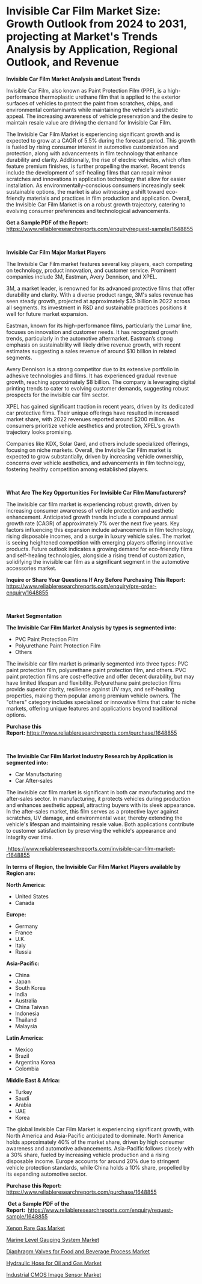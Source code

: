 <p><h1>Invisible Car Film Market Size: Growth Outlook from 2024 to 2031, projecting at Market's Trends Analysis by Application, Regional Outlook, and Revenue</h1></p><p><strong>Invisible Car Film Market Analysis and Latest Trends</strong></p>
<p><p>Invisible Car Film, also known as Paint Protection Film (PPF), is a high-performance thermoplastic urethane film that is applied to the exterior surfaces of vehicles to protect the paint from scratches, chips, and environmental contaminants while maintaining the vehicle's aesthetic appeal. The increasing awareness of vehicle preservation and the desire to maintain resale value are driving the demand for Invisible Car Film.</p><p>The Invisible Car Film Market is experiencing significant growth and is expected to grow at a CAGR of 5.5% during the forecast period. This growth is fueled by rising consumer interest in automotive customization and protection, along with advancements in film technology that enhance durability and clarity. Additionally, the rise of electric vehicles, which often feature premium finishes, is further propelling the market. Recent trends include the development of self-healing films that can repair minor scratches and innovations in application technology that allow for easier installation. As environmentally-conscious consumers increasingly seek sustainable options, the market is also witnessing a shift toward eco-friendly materials and practices in film production and application. Overall, the Invisible Car Film Market is on a robust growth trajectory, catering to evolving consumer preferences and technological advancements.</p></p>
<p><strong>Get a Sample PDF of the Report:&nbsp;</strong> <a href="https://www.reliableresearchreports.com/enquiry/request-sample/1648855?utm_campaign=113&utm_medium=2&utm_source=Github&utm_content=ia&utm_term=29122024&utm_id=invisible-car-film">https://www.reliableresearchreports.com/enquiry/request-sample/1648855</a></p>
<p>&nbsp;</p>
<p><strong>Invisible Car Film Major Market Players</strong></p>
<p><p>The Invisible Car Film market features several key players, each competing on technology, product innovation, and customer service. Prominent companies include 3M, Eastman, Avery Dennison, and XPEL.</p><p>3M, a market leader, is renowned for its advanced protective films that offer durability and clarity. With a diverse product range, 3M's sales revenue has seen steady growth, projected at approximately $35 billion in 2022 across all segments. Its investment in R&D and sustainable practices positions it well for future market expansion.</p><p>Eastman, known for its high-performance films, particularly the Lumar line, focuses on innovation and customer needs. It has recognized growth trends, particularly in the automotive aftermarket. Eastman’s strong emphasis on sustainability will likely drive revenue growth, with recent estimates suggesting a sales revenue of around $10 billion in related segments.</p><p>Avery Dennison is a strong competitor due to its extensive portfolio in adhesive technologies and films. It has experienced gradual revenue growth, reaching approximately $8 billion. The company is leveraging digital printing trends to cater to evolving customer demands, suggesting robust prospects for the invisible car film sector.</p><p>XPEL has gained significant traction in recent years, driven by its dedicated car protective films. Their unique offerings have resulted in increased market share, with 2022 revenues reported around $200 million. As consumers prioritize vehicle aesthetics and protection, XPEL's growth trajectory looks promising.</p><p>Companies like KDX, Solar Gard, and others include specialized offerings, focusing on niche markets. Overall, the Invisible Car Film market is expected to grow substantially, driven by increasing vehicle ownership, concerns over vehicle aesthetics, and advancements in film technology, fostering healthy competition among established players.</p></p>
<p>&nbsp;</p>
<p><strong>What Are The Key Opportunities For Invisible Car Film Manufacturers?</strong></p>
<p><p>The invisible car film market is experiencing robust growth, driven by increasing consumer awareness of vehicle protection and aesthetic enhancement. Anticipated growth trends include a compound annual growth rate (CAGR) of approximately 7% over the next five years. Key factors influencing this expansion include advancements in film technology, rising disposable incomes, and a surge in luxury vehicle sales. The market is seeing heightened competition with emerging players offering innovative products. Future outlook indicates a growing demand for eco-friendly films and self-healing technologies, alongside a rising trend of customization, solidifying the invisible car film as a significant segment in the automotive accessories market.</p></p>
<p><strong>Inquire or Share Your Questions If Any Before Purchasing This Report:</strong> <a href="https://www.reliableresearchreports.com/enquiry/pre-order-enquiry/1648855?utm_campaign=113&utm_medium=2&utm_source=Github&utm_content=ia&utm_term=29122024&utm_id=invisible-car-film">https://www.reliableresearchreports.com/enquiry/pre-order-enquiry/1648855</a></p>
<p>&nbsp;</p>
<p><strong>Market Segmentation</strong></p>
<p><strong>The Invisible Car Film Market Analysis by types is segmented into:</strong></p>
<p><ul><li>PVC Paint Protection Film</li><li>Polyurethane Paint Protection Film</li><li>Others</li></ul></p>
<p><p>The invisible car film market is primarily segmented into three types: PVC paint protection film, polyurethane paint protection film, and others. PVC paint protection films are cost-effective and offer decent durability, but may have limited lifespan and flexibility. Polyurethane paint protection films provide superior clarity, resilience against UV rays, and self-healing properties, making them popular among premium vehicle owners. The "others" category includes specialized or innovative films that cater to niche markets, offering unique features and applications beyond traditional options.</p></p>
<p><strong>Purchase this Report:&nbsp;</strong><a href="https://www.reliableresearchreports.com/purchase/1648855?utm_campaign=113&utm_medium=2&utm_source=Github&utm_content=ia&utm_term=29122024&utm_id=invisible-car-film">https://www.reliableresearchreports.com/purchase/1648855</a></p>
<p>&nbsp;</p>
<p><strong>The Invisible Car Film Market Industry Research by Application is segmented into:</strong></p>
<p><ul><li>Car Manufacturing</li><li>Car After-sales</li></ul></p>
<p><p>The invisible car film market is significant in both car manufacturing and the after-sales sector. In manufacturing, it protects vehicles during production and enhances aesthetic appeal, attracting buyers with its sleek appearance. In the after-sales market, this film serves as a protective layer against scratches, UV damage, and environmental wear, thereby extending the vehicle's lifespan and maintaining resale value. Both applications contribute to customer satisfaction by preserving the vehicle's appearance and integrity over time.</p></p>
<p><a href="https://www.reliableresearchreports.com/invisible-car-film-market-r1648855?utm_campaign=113&utm_medium=2&utm_source=Github&utm_content=ia&utm_term=29122024&utm_id=invisible-car-film">&nbsp;https://www.reliableresearchreports.com/invisible-car-film-market-r1648855</a></p>
<p><strong>In terms of Region, the Invisible Car Film Market Players available by Region are:</strong></p>
<p>
    <p> <strong> North America: </strong>
        <ul>
            <li>United States</li>
            <li>Canada</li>
        </ul>
        </p> 
    <p> <strong> Europe: </strong>
        <ul>
            <li>Germany</li>
            <li>France</li>
            <li>U.K.</li>
            <li>Italy</li>
            <li>Russia</li>
        </ul>
        </p> 
    <p> <strong> Asia-Pacific: </strong>
        <ul>
            <li>China</li>
            <li>Japan</li>
            <li>South Korea</li>
            <li>India</li>
            <li>Australia</li>
            <li>China Taiwan</li>
            <li>Indonesia</li>
            <li>Thailand</li>
            <li>Malaysia</li>
        </ul>
        </p> 
    <p> <strong> Latin America: </strong>
        <ul>
            <li>Mexico</li>
            <li>Brazil</li>
            <li>Argentina Korea</li>
            <li>Colombia</li>
        </ul>
        </p> 
    <p> <strong> Middle East & Africa: </strong>
        <ul>
            <li>Turkey</li>
            <li>Saudi</li>
            <li>Arabia</li>
            <li>UAE</li>
            <li>Korea</li>
        </ul>
    </p>
    </p>
<p><p>The global Invisible Car Film Market is experiencing significant growth, with North America and Asia-Pacific anticipated to dominate. North America holds approximately 40% of the market share, driven by high consumer awareness and automotive advancements. Asia-Pacific follows closely with a 30% share, fueled by increasing vehicle production and a rising disposable income. Europe accounts for around 20% due to stringent vehicle protection standards, while China holds a 10% share, propelled by its expanding automotive sector.</p></p>
<p><strong>Purchase this Report: </strong><a href="https://www.reliableresearchreports.com/purchase/1648855?utm_campaign=113&utm_medium=2&utm_source=Github&utm_content=ia&utm_term=29122024&utm_id=invisible-car-film">https://www.reliableresearchreports.com/purchase/1648855</a></p>
<p>&nbsp;<strong>Get a Sample PDF of the Report:&nbsp;&nbsp;</strong><a href="https://www.reliableresearchreports.com/enquiry/request-sample/1648855?utm_campaign=113&utm_medium=2&utm_source=Github&utm_content=ia&utm_term=29122024&utm_id=invisible-car-film">https://www.reliableresearchreports.com/enquiry/request-sample/1648855</a></p>
<p><strong></strong></p>
<p><p><a href="https://github.com/SamiaChowdhury801/Market-Research-Report-List-1/blob/main/xenon-rare-gas-market.md?utm_campaign=113&utm_medium=2&utm_source=Github&utm_content=ia&utm_term=29122024&utm_id=invisible-car-film">Xenon Rare Gas Market</a></p><p><a href="https://github.com/LilianFaulkner65/Market-Research-Report-List-1/blob/main/marine-level-gauging-system-market.md?utm_campaign=113&utm_medium=2&utm_source=Github&utm_content=ia&utm_term=29122024&utm_id=invisible-car-film">Marine Level Gauging System Market</a></p><p><a href="https://github.com/rileymgdorcas/Market-Research-Report-List-1/blob/main/diaphragm-valves-for-food-and-beverage-process-market.md?utm_campaign=113&utm_medium=2&utm_source=Github&utm_content=ia&utm_term=29122024&utm_id=invisible-car-film">Diaphragm Valves for Food and Beverage Process Market</a></p><p><a href="https://github.com/lehumiston1971679/Market-Research-Report-List-1/blob/main/hydraulic-hose-for-oil-and-gas-market.md?utm_campaign=113&utm_medium=2&utm_source=Github&utm_content=ia&utm_term=29122024&utm_id=invisible-car-film">Hydraulic Hose for Oil and Gas Market</a></p><p><a href="https://github.com/locarol73/Market-Research-Report-List-1/blob/main/industrial-cmos-image-sensor-market.md?utm_campaign=113&utm_medium=2&utm_source=Github&utm_content=ia&utm_term=29122024&utm_id=invisible-car-film">Industrial CMOS Image Sensor Market</a></p></p>